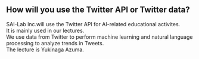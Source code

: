 ## How will you use the Twitter API or Twitter data?  
SAI-Lab lnc.will use the Twitter API for AI-related educational activites.  
It is mainly used in our lectures.  
We use data from Twitter to perform machine learning and natural language processing to analyze trends in Tweets.  
The lecture is Yukinaga Azuma.  
